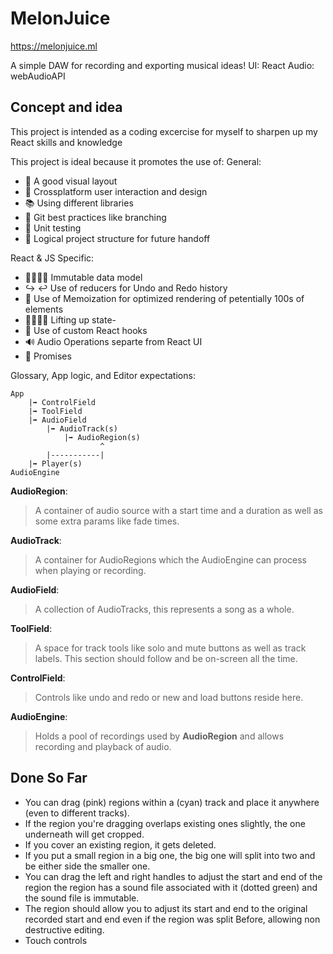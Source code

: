 # MelonJuice

https://melonjuice.ml

A simple DAW for recording and exporting musical ideas!
UI: React
Audio: webAudioAPI 

## Concept and idea
This project is intended as a coding excercise for myself to sharpen up my React skills and knowledge

This project is ideal because it promotes the use of:
General:
- 👀 A good visual layout
- 🔀 Crossplatform user interaction and design
- 📚 Using different libraries
- 🌳 Git best practices like branching
- 🧪 Unit testing
- 🧠 Logical project structure for future handoff

React & JS Specific:
- 🙅‍♂️🙅‍♀️  Immutable data model
- ↪ ↩ Use of reducers for Undo and Redo history
- 📝 Use of Memoization for optimized rendering of petentially 100s of elements
- 🏋️‍♀️🏋️‍♂️ Lifting up state- 
- 🎣 Use of custom React hooks
- 🔊 Audio Operations separte from React UI
- 🙏 Promises

Glossary, App logic, and Editor expectations:

```
App                        
    |➡ ControlField
    |➡ ToolField
    |➡ AudioField
        |➡ AudioTrack(s)
            |➡ AudioRegion(s)  
                    ^
        |-----------|
    |➡ Player(s)
AudioEngine
```

**AudioRegion**:
>A container of audio source with a 
start time and a duration as well 
as some extra params like fade times.

**AudioTrack**:
>A container for AudioRegions which the AudioEngine can process when playing or recording.

**AudioField**:
>A collection of AudioTracks, this represents a song as a whole.

**ToolField**:
> A space for track tools like solo and mute buttons as well as track labels. This section should follow and be on-screen all the time.

**ControlField**:
>Controls like undo and redo or new and load buttons reside here.

**AudioEngine**:
>Holds a pool of recordings used by **AudioRegion** and allows recording and playback of audio. 

## Done So Far
- You can drag (pink) regions within a (cyan) track and place it anywhere (even to different tracks).
- If the region you're dragging overlaps existing ones slightly, the one underneath will get cropped.
- If you cover an existing region, it gets deleted.
- If you put a small region in a big one, the big one will split into two and be either side the smaller one.
- You can drag the left and right handles to adjust the start and end of the region
the region has a sound file associated with it (dotted green) and the sound file is immutable.
- The region should allow you to adjust its start and end to the original recorded start and end even if the region was split
Before, allowing non destructive editing.
- Touch controls